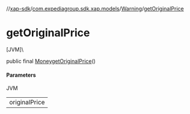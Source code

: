//[xap-sdk](../../../index.md)/[com.expediagroup.sdk.xap.models](../index.md)/[Warning](index.md)/[getOriginalPrice](get-original-price.md)

# getOriginalPrice

[JVM]\

public final [Money](../-money/index.md)[getOriginalPrice](get-original-price.md)()

#### Parameters

JVM

| |
|---|
| originalPrice |
